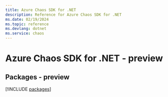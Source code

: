 ```yaml
---
title: Azure Chaos SDK for .NET
description: Reference for Azure Chaos SDK for .NET
ms.date: 02/19/2024
ms.topic: reference
ms.devlang: dotnet
ms.service: chaos
---
```

# Azure Chaos SDK for .NET - preview
## Packages - preview
[!INCLUDE [packages](chaos-index.md)]